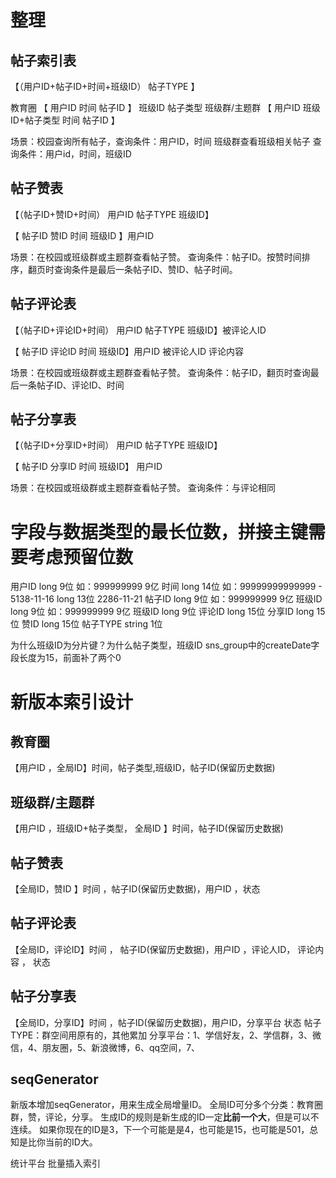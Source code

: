 # 整理
## 帖子索引表
【（用户ID+帖子ID+时间+班级ID） 帖子TYPE  】

教育圈       【 用户ID  时间  帖子ID 】 班级ID 帖子类型
班级群/主题群 【 用户ID  班级ID+帖子类型 时间 帖子ID 】

场景：校园查询所有帖子，查询条件：用户ID，时间
班级群查看班级相关帖子  查询条件：用户id，时间，班级ID

## 帖子赞表
【（帖子ID+赞ID+时间） 用户ID  帖子TYPE 班级ID】

【 帖子ID 赞ID 时间 班级ID 】用户ID

场景：在校园或班级群或主题群查看帖子赞。
查询条件：帖子ID。按赞时间排序，翻页时查询条件是最后一条帖子ID、赞ID、帖子时间。
## 帖子评论表
【（帖子ID+评论ID+时间） 用户ID 帖子TYPE  班级ID】被评论人ID

【 帖子ID 评论ID 时间 班级ID】用户ID 被评论人ID 评论内容

 场景：在校园或班级群或主题群查看帖子赞。
 查询条件：帖子ID，翻页时查询最后一条帖子ID、评论ID、时间
## 帖子分享表
【（帖子ID+分享ID+时间） 用户ID 帖子TYPE  班级ID】

【 帖子ID 分享ID 时间 班级ID】 用户ID

场景：在校园或班级群或主题群查看帖子赞。
查询条件：与评论相同

# 字段与数据类型的最长位数，拼接主键需要考虑预留位数
用户ID long  9位   如：999999999 9亿
时间   long 14位  如：99999999999999 - 5138-11-16
       long 13位                       2286-11-21
帖子ID long 9位   如：999999999 9亿
班级ID long 9位   如：999999999 9亿
班级ID long 9位
评论ID long 15位
分享ID long 15位
赞ID   long 15位
帖子TYPE string 1位

为什么班级ID为分片键？为什么帖子类型，班级ID
sns_group中的createDate字段长度为15，前面补了两个0

# 新版本索引设计
## 教育圈
【用户ID ，全局ID】时间，帖子类型,班级ID，帖子ID(保留历史数据)
## 班级群/主题群
【用户ID ，班级ID+帖子类型， 全局ID 】时间，帖子ID(保留历史数据)

## 帖子赞表
【全局ID，赞ID 】时间 ，帖子ID(保留历史数据)，用户ID ，状态
## 帖子评论表
【全局ID，评论ID】时间 ， 帖子ID(保留历史数据)，用户ID ，评论人ID， 评论内容 ， 状态
## 帖子分享表
【全局ID，分享ID】时间 ，帖子ID(保留历史数据)，用户ID，分享平台 状态
帖子TYPE：群空间用原有的，其他累加
分享平台：1、学信好友，2、学信群，3、微信，4、朋友圈，5、新浪微博，6、qq空间，7、

## seqGenerator
新版本增加seqGenerator，用来生成全局增量ID。
全局ID可分多个分类：教育圈群，赞，评论，分享。
生成ID的规则是新生成的ID一定**比前一个大**，但是可以不连续。
如果你现在的ID是3，下一个可能是是4，也可能是15，也可能是501，总知是比你当前的ID大。


统计平台
批量插入索引


